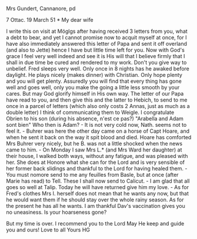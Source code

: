 Mrs Gundert, Cannanore, pd

7 Ottac. 19 March 51
 <Wednesday>*
My dear wife

I write this on visit at Möglgs after having received 3 letters from you, what a debt to bear, and yet I cannot promise now to acquit myself at once, for I have also immediately answered this letter of Papa and sent it off overland (and also to Jette) hence I have but little time left for you. Now with God's grace I feel very well indeed and see it is His will that I believe firmly that I shall in due time be cured and rendered to my work. Don't you give way to unbelief. Fred sleeps very well. Only once in 8 nights has he awaked before daylight. He plays nicely (makes dinner) with Christian. Only hope plenty and you will get plenty. Assuredly you will find that every thing has gone well and goes well, only you make the going a little less smooth by your cares. But may God glorify himself in His own way. The letter of our Papa have read to you, and then give this and the latter to Hebich, to send to me once in a parcel of letters (which also only costs 2 Annas, just as much as a double letter) I think of communicating them to Weigle. I congratulate Obrien to his son (during his absence, n'est ce pas?) "Arabella and Adam sont bien" Who then is Adam? - It is not very cold now, Nath. seems not to feel it. - Buhrer was here the other day came on a horse of Capt Hoare, and when he sent it back on the way it spit blood and died. Hoare has comforted Mrs Buhrer very nicely, but he B. was not a little shocked when the news came to him. - On Monday I saw Mrs L.<ascelles>* (and Mrs Ward her daughter) at their house, I walked both ways, without any fatigue, and was pleased with her. She does at Honore what she can for the Lord and is very sensible of her former back slidings and thankful to the Lord for having healed them. - You must nomore send to me any feuilles from Basle, but at once (after Marie has read) to Tell. These I shall now send to Calicut. - I am glad that all goes so well at Talip. Today he will have returned give him my love. - As for Fred's clothes Mrs I. herself does not mean that he wants any now, but that he would want them if he should stay over the whole rainy season. As for the present he has all he wants. I am thankful Dav's vaccination gives you no uneasiness. Is your hoarseness gone?

But my time is over. I recommend you to the Lord May He keep and guide you and ours! Love to all
 Yours HG

